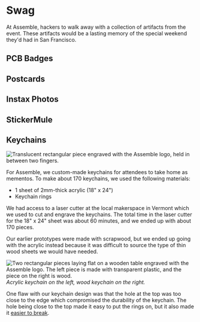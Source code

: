 # Swag

At Assemble, hackers to walk away with a collection of artifacts from the event. These artifacts would be a lasting memory of the special weekend they'd had in San Francisco. 

## PCB Badges

## Postcards

## Instax Photos

## StickerMule

## Keychains

![Translucent rectangular piece engraved with the Assemble logo, held in between two fingers.](https://cloud-e4p6y2lsz-hack-club-bot.vercel.app/0img_1645.jpg)

For Assemble, we custom-made keychains for attendees to take home as mementos. To make about 170 keychains, we used the following materials:

- 1 sheet of 2mm-thick acrylic (18" x 24")
- Keychain rings

We had access to a laser cutter at the local makerspace in Vermont which we used to cut and engrave the keychains. The total time in the laser cutter for the 18" x 24" sheet was about 60 minutes, and we ended up with about 170 pieces.

Our earlier prototypes were made with scrapwood, but we ended up going with the acrylic instead because it was difficult to source the type of thin wood sheets we would have needed.

![Two rectangular pieces laying flat on a wooden table engraved with the Assemble logo. The left piece is made with transparent plastic, and the piece on the right is wood.](https://cloud-qtwsko766-hack-club-bot.vercel.app/0img_1646.jpg)
_Acrylic keychain on the left, wood keychain on the right._

One flaw with our keychain design was that the hole at the top was too close to the edge which compromised the durability of the keychain. The hole being close to the top made it easy to put the rings on, but it also made it [easier to break](https://cloud-pghqpha23-hack-club-bot.vercel.app/0pxl_20220826_194901348.mp.jpg).
